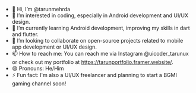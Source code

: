 - 👋 Hi, I’m @tarunmehrda
- 👀 I’m interested in coding, especially in Android development and UI/UX design.
- 🌱 I’m currently learning Android development, improving my skills in dart and flutter.
- 💞️ I’m looking to collaborate on open-source projects related to mobile app development or UI/UX design.
- 📫 How to reach me: You can reach me via Instagram @uicoder_tarunux or check out my portfolio at https://tarunportfolio.framer.website/.
- 😄 Pronouns: He/Him
- ⚡ Fun fact: I'm also a UI/UX freelancer and planning to start a BGMI gaming channel soon!
